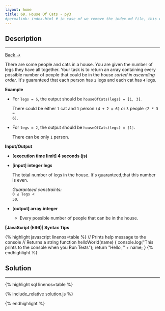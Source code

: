 ```yaml
---
layout: home
title: 69. House Of Cats - py3
#permalink: index.html # in case of we remove the index.md file, this doc will be the index page
---
```


<div class="row">
<div class="columnStmt" markdown="1">

## Description

---

[Back -> ](../README.md)

There are some people and cats in a house. You are given the number of legs they have all together. Your task is to return an array containing every possible number of people that could be in the house _sorted in ascending order_. It's guaranteed that each person has <code>2</code> legs and each cat has <code>4</code> legs.

**Example**

- For <code>legs = 6</code>, the output should be
<code>houseOfCats(legs) = [1, 3]</code>.

  There could be either <code>1</code> cat and <code>1</code> person <code>(4 + 2 = 6)</code> or <code>3</code> people <code>(2 * 3 = 6)</code>.

- For <code>legs = 2</code>, the output should be
<code>houseOfCats(legs) = [1]</code>.

  There can be only <code>1</code> person.

**Input/Output**

- **[execution time limit] 4 seconds (js)**

- **[input] integer legs**

  The total number of legs in the house. It's guaranteed,that this number is even.<br>

  _Guaranteed constraints:_<br>
  <code>0 ≤ legs < 50</code>.

- **[output] array.integer**
  - Every possible number of people that can be in the house.

**[JavaScript (ES6)] Syntax Tips**

{% highlight javascript linenos=table %}
// Prints help message to the console
// Returns a string
function helloWorld(name) {
console.log("This prints to the console when you Run Tests");
return "Hello, " + name;
}
{% endhighlight %}

</div>
<div class="columnSol" markdown="1">

## Solution

---

{% highlight sql linenos=table %}

{% include_relative solution.js %}

{% endhighlight %}

</div>
</div>
